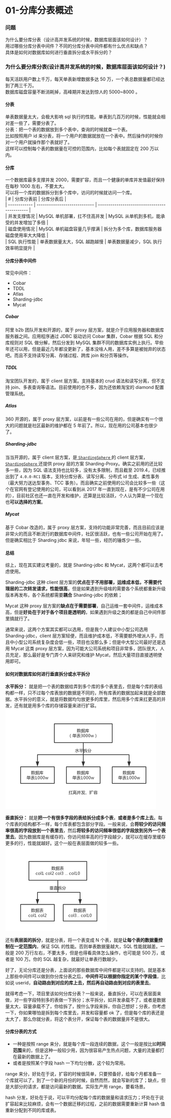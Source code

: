 # 01-分库分表概述

### 问题
为什么要分库分表（设计高并发系统的时候，数据库层面该如何设计）？   
用过哪些分库分表中间件？不同的分库分表中间件都有什么优点和缺点？   
具体是如何对数据库如何进行垂直拆分或水平拆分的？   

### 为什么要分库分表(设计高并发系统的时候，数据库层面该如何设计？)
每天活跃用户数上千万，每天单表新增数据多达 50 万，一个表总数据量都已经达到了两三千万。  
数据库磁盘容量不断消耗掉，高峰期并发达到惊人的 5000~8000 。  

#### 分表
单表数据量太大，会极大影响 sql 执行的性能。单表到几百万的时候，性能就会相对差一些了，需要分表了。   
分表：把一个表的数据放到多个表中，查询的时候就查一个表。  
比如按照用户 id 来分表，将一个用户的数据就放在一个表中。然后操作的时候你对一个用户就操作那个表就好了。  
这样可以控制每个表的数据量在可控的范围内，比如每个表就固定在 200 万以内。   

#### 分库
一个数据库最多支撑并发 2000，需要扩容，而且一个健康的单库并发值最好保持在每秒 1000 左右，不要太大。  
可以将一个库的数据拆分到多个库中，访问的时候就访问一个库。     
| #            | 分库分表前                   | 分库分表后                                   |  
| ------------ | ---------------------------- | -------------------------------------------- |  
| 并发支撑情况 | MySQL 单机部署，扛不住高并发 | MySQL 从单机到多机，能承受的并发增加了多倍   |  
| 磁盘使用情况 | MySQL 单机磁盘容量几乎撑满   | 拆分为多个库，数据库服务器磁盘使用率大大降低 |  
| SQL 执行性能 | 单表数据量太大，SQL 越跑越慢 | 单表数据量减少，SQL 执行效率明显提升         |  

#### 分库分表中间件
常见中间件：
- Cobar
- TDDL
- Atlas
- Sharding-jdbc
- Mycat

##### Cobar
阿里 b2b 团队开发和开源的，属于 proxy 层方案，就是介于应用服务器和数据库服务器之间。应用程序通过 JDBC 驱动访问 Cobar 集群，Cobar 根据 SQL 和分库规则对 SQL 做分解，然后分发到 MySQL 集群不同的数据库实例上执行。早些年还可以用，但是最近几年都没更新了，基本没啥人用，差不多算是被抛弃的状态吧。而且不支持读写分离、存储过程、跨库 join 和分页等操作。

##### TDDL
淘宝团队开发的，属于 client 层方案。支持基本的 crud 语法和读写分离，但不支持 join、多表查询等语法。目前使用的也不多，因为还依赖淘宝的 diamond 配置管理系统。

##### Atlas
360 开源的，属于 proxy 层方案，以前是有一些公司在用的，但是确实有一个很大的问题就是社区最新的维护都在 5 年前了。所以，现在用的公司基本也很少了。

##### Sharding-jdbc
当当开源的，属于 client 层方案，是[ `ShardingSphere` ](https://shardingsphere.apache.org)的 client 层方案，[ `ShardingSphere` ](https://shardingsphere.apache.org)还提供 proxy 层的方案 Sharding-Proxy。确实之前用的还比较多一些，因为 SQL 语法支持也比较多，没有太多限制，而且截至 2019.4，已经推出到了 `4.0.0-RC1` 版本，支持分库分表、读写分离、分布式 id 生成、柔性事务（最大努力送达型事务、TCC 事务）。而且确实之前使用的公司会比较多一些（这个在官网有登记使用的公司，可以看到从 2017 年一直到现在，是有不少公司在用的），目前社区也还一直在开发和维护，还算是比较活跃，个人认为算是一个现在也**可以选择的方案**。

##### Mycat
基于 Cobar 改造的，属于 proxy 层方案，支持的功能非常完善，而且目前应该是非常火的而且不断流行的数据库中间件，社区很活跃，也有一些公司开始在用了。但是确实相比于 Sharding jdbc 来说，年轻一些，经历的锤炼少一些。

#### 总结
综上，现在其实建议考量的，就是 Sharding-jdbc 和 Mycat，这两个都可以去考虑使用。

Sharding-jdbc 这种 client 层方案的**优点在于不用部署，运维成本低，不需要代理层的二次转发请求，性能很高**，但是如果遇到升级啥的需要各个系统都重新升级版本再发布，各个系统都需要**耦合** Sharding-jdbc 的依赖；

Mycat 这种 proxy 层方案的**缺点在于需要部署**，自己运维一套中间件，运维成本高，但是**好处在于对于各个项目是透明的**，如果遇到升级之类的都是自己中间件那里搞就行了。

通常来说，这两个方案其实都可以选用，但是我个人建议中小型公司选用 Sharding-jdbc，client 层方案轻便，而且维护成本低，不需要额外增派人手，而且中小型公司系统复杂度会低一些，项目也没那么多；但是中大型公司最好还是选用 Mycat 这类 proxy 层方案，因为可能大公司系统和项目非常多，团队很大，人员充足，那么最好是专门弄个人来研究和维护 Mycat，然后大量项目直接透明使用即可。

#### 如何对数据库如何进行垂直拆分或水平拆分
**水平拆分：**
就是把一个表的数据给弄到多个库的多个表里去，但是每个库的表结构都一样，只不过每个库表放的数据是不同的，所有库表的数据加起来就是全部数据。水平拆分的意义，就是将数据均匀放更多的库里，然后用多个库来扛更高的并发，还有就是用多个库的存储容量来进行扩容。  
![database-split-horizon](./images/database-split-horizon.png)  

**垂直拆分：**
就是**把一个有很多字段的表给拆分成多个表**，**或者是多个库上去**。每个库表的结构都不一样，每个库表都包含部分字段。一般来说，会**将较少的访问频率很高的字段放到一个表里去**，然后**将较多的访问频率很低的字段放到另外一个表里去**。因为数据库是有缓存的，你访问频率高的行字段越少，就可以在缓存里缓存更多的行，性能就越好。这个一般在表层面做的较多一些。  
![database-split-vertically](./images/database-split-vertically.png)  

还有**表层面的拆分**，就是分表，将一个表变成 N 个表，就是**让每个表的数据量控制在一定范围内**，保证 SQL 的性能。否则单表数据量越大，SQL 性能就越差。一般是 200 万行左右，不要太多，但是也得看具体怎么操作，也可能是 500 万，或者是 100 万。你的 SQL 越复杂，就最好让单表行数越少。

好了，无论分库还是分表，上面说的那些数据库中间件都是可以支持的。就是基本上那些中间件可以做到你分库分表之后，**中间件可以根据你指定的某个字段值**，比如说 userid，**自动路由到对应的库上去，然后再自动路由到对应的表里去**。

就得考虑一下，项目里该如何分库分表？一般来说，垂直拆分，可以在表层面来做，对一些字段特别多的表做一下拆分；水平拆分，如并发承载不了，或者是数据量太大，容量承载不了，你给拆了，按什么字段来拆，你自己想好；分表，你考虑一下，你如果哪怕是拆到每个库里去，并发和容量都 ok 了，但是每个库的表还是太大了，那么你就分表，将这个表分开，保证每个表的数据量并不是很大。

#### 分库分表的方式
- 一种是按照 range 来分，就是每个库一段连续的数据，这个一般是按比如**时间范围**来的，但是这种一般较少用，因为很容易产生热点问题，大量的流量都打在最新的数据上了。
- 或者是按照某个字段 hash 一下均匀分散，这个较为常用。

range 来分，好处在于说，扩容的时候很简单，只要预备好，给每个月都准备一个库就可以了，到了一个新的月份的时候，自然而然，就会写新的库了；缺点，但是大部分的请求，都是访问最新的数据。实际生产用 range，要看场景。

hash 分发，好处在于说，可以平均分配每个库的数据量和请求压力；坏处在于说扩容起来比较麻烦，会有一个数据迁移的过程，之前的数据需要重新计算 hash 值重新分配到不同的库或表。
